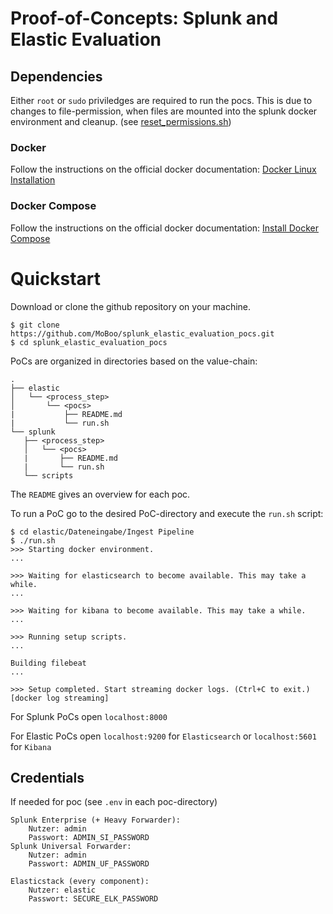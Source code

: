 # Proof-of-Concepts: Splunk and Elastic Evaluation
## Dependencies
Either `root` or `sudo` priviledges are required to run the pocs. 
This is due to changes to file-permission, when files are mounted into the splunk docker environment and cleanup. (see [reset_permissions.sh](splunk/scripts/reset_permissions.sh))
### Docker
Follow the instructions on the official docker documentation: [Docker Linux Installation](https://docs.docker.com/engine/install/ubuntu/)

### Docker Compose
Follow the instructions on the official docker documentation: [Install Docker Compose](https://docs.docker.com/compose/install/)

# Quickstart
Download or clone the github repository on your machine.
```
$ git clone https://github.com/MoBoo/splunk_elastic_evaluation_pocs.git
$ cd splunk_elastic_evaluation_pocs
```

PoCs are organized in directories based on the value-chain:
```
.
├── elastic
│   └── <process_step>
│       └── <pocs>
|           ├── README.md
|           └── run.sh
└── splunk
   ├── <process_step>
   │   └── <pocs>
   |       ├── README.md
   |       └── run.sh
   └── scripts
```
The `README` gives an overview for each poc.

To run a PoC go to the desired PoC-directory and execute the `run.sh` script:

```
$ cd elastic/Dateneingabe/Ingest Pipeline
$ ./run.sh
>>> Starting docker environment.
...

>>> Waiting for elasticsearch to become available. This may take a while.
...

>>> Waiting for kibana to become available. This may take a while.
...

>>> Running setup scripts.
...

Building filebeat
...

>>> Setup completed. Start streaming docker logs. (Ctrl+C to exit.)
[docker log streaming]
```

For Splunk PoCs open `localhost:8000`

For Elastic PoCs open `localhost:9200` for `Elasticsearch` or `localhost:5601` for `Kibana`

## Credentials
If needed for poc (see `.env` in each poc-directory)
```
Splunk Enterprise (+ Heavy Forwarder): 
    Nutzer: admin
    Passwort: ADMIN_SI_PASSWORD
Splunk Universal Forwarder: 
    Nutzer: admin
    Passwort: ADMIN_UF_PASSWORD
    
Elasticstack (every component):
    Nutzer: elastic
    Passwort: SECURE_ELK_PASSWORD
```
